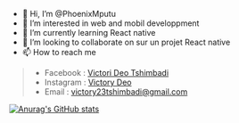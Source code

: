 - 👋 Hi, I’m @PhoenixMputu
- 👀 I’m interested in web and mobil developpment
- 🌱 I’m currently learning React native
- 💞️ I’m looking to collaborate on sur un projet React native
- 📫 How to reach me
> - Facebook : [Victori Deo Tshimbadi](https://web.facebook.com/profile.php?id=100009472016818)
> - Instagram : [Victory Deo](https://www.instagram.com/victory_deo_phoenix/)
> - Email : victory23tshimbadi@gmail.com

<!---
PhoenixMputu/PhoenixMputu is a ✨ special ✨ repository because its `README.md` (this file) appears on your GitHub profile.
You can click the Preview link to take a look at your changes.
--->

[![Anurag's GitHub stats](https://github-readme-stats.vercel.app/api?username=PhoenixMputu)](https://github.com/anuraghazra/github-readme-stats)
